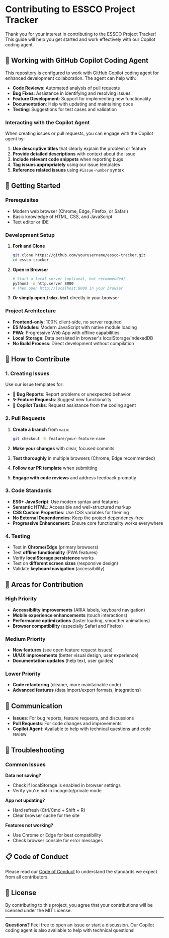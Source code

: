 # Contributing to ESSCO Project Tracker

Thank you for your interest in contributing to the ESSCO Project Tracker! This guide will help you get started and work effectively with our Copilot coding agent.

## 🤖 Working with GitHub Copilot Coding Agent

This repository is configured to work with GitHub Copilot coding agent for enhanced development collaboration. The agent can help with:

- **Code Reviews**: Automated analysis of pull requests
- **Bug Fixes**: Assistance in identifying and resolving issues  
- **Feature Development**: Support for implementing new functionality
- **Documentation**: Help with updating and maintaining docs
- **Testing**: Suggestions for test cases and validation

### Interacting with the Copilot Agent

When creating issues or pull requests, you can engage with the Copilot agent by:

1. **Use descriptive titles** that clearly explain the problem or feature
2. **Provide detailed descriptions** with context about the issue
3. **Include relevant code snippets** when reporting bugs
4. **Tag issues appropriately** using our issue templates
5. **Reference related issues** using `#issue-number` syntax

## 🚀 Getting Started

### Prerequisites

- Modern web browser (Chrome, Edge, Firefox, or Safari)
- Basic knowledge of HTML, CSS, and JavaScript
- Text editor or IDE

### Development Setup

1. **Fork and Clone**
   ```bash
   git clone https://github.com/yourusername/essco-tracker.git
   cd essco-tracker
   ```

2. **Open in Browser**
   ```bash
   # Start a local server (optional, but recommended)
   python3 -m http.server 8000
   # Then open http://localhost:8000 in your browser
   ```

3. **Or simply open `index.html`** directly in your browser

### Project Architecture

- **Frontend-only**: 100% client-side, no server required
- **ES Modules**: Modern JavaScript with native module loading
- **PWA**: Progressive Web App with offline capabilities
- **Local Storage**: Data persisted in browser's localStorage/IndexedDB
- **No Build Process**: Direct development without compilation

## 📝 How to Contribute

### 1. Creating Issues

Use our issue templates for:
- **🐛 Bug Reports**: Report problems or unexpected behavior
- **✨ Feature Requests**: Suggest new functionality
- **🤖 Copilot Tasks**: Request assistance from the coding agent

### 2. Pull Requests

1. **Create a branch** from `main`:
   ```bash
   git checkout -b feature/your-feature-name
   ```

2. **Make your changes** with clear, focused commits
3. **Test thoroughly** in multiple browsers (Chrome, Edge recommended)
4. **Follow our PR template** when submitting
5. **Engage with code reviews** and address feedback promptly

### 3. Code Standards

- **ES6+ JavaScript**: Use modern syntax and features
- **Semantic HTML**: Accessible and well-structured markup
- **CSS Custom Properties**: Use CSS variables for theming
- **No External Dependencies**: Keep the project dependency-free
- **Progressive Enhancement**: Ensure core functionality works everywhere

### 4. Testing

- Test in **Chrome/Edge** (primary browsers)
- Test **offline functionality** (PWA features)
- Verify **localStorage persistence** works
- Test on **different screen sizes** (responsive design)
- Validate **keyboard navigation** (accessibility)

## 🎯 Areas for Contribution

### High Priority
- **Accessibility improvements** (ARIA labels, keyboard navigation)
- **Mobile experience enhancements** (touch interactions)
- **Performance optimizations** (faster loading, smoother animations)
- **Browser compatibility** (especially Safari and Firefox)

### Medium Priority  
- **New features** (see open feature request issues)
- **UI/UX improvements** (better visual design, user experience)
- **Documentation updates** (help text, user guides)

### Lower Priority
- **Code refactoring** (cleaner, more maintainable code)
- **Advanced features** (data import/export formats, integrations)

## 💬 Communication

- **Issues**: For bug reports, feature requests, and discussions
- **Pull Requests**: For code changes and improvements
- **Copilot Agent**: Available to help with technical questions and code review

## 🔧 Troubleshooting

### Common Issues

**Data not saving?**
- Check if localStorage is enabled in browser settings
- Verify you're not in incognito/private mode

**App not updating?**  
- Hard refresh (Ctrl/Cmd + Shift + R)
- Clear browser cache for the site

**Features not working?**
- Use Chrome or Edge for best compatibility
- Check browser console for error messages

## 📋 Code of Conduct

Please read our [Code of Conduct](CODE_OF_CONDUCT.md) to understand the standards we expect from all contributors.

## 📄 License

By contributing to this project, you agree that your contributions will be licensed under the MIT License.

---

**Questions?** Feel free to open an issue or start a discussion. Our Copilot coding agent is also available to help with technical questions!